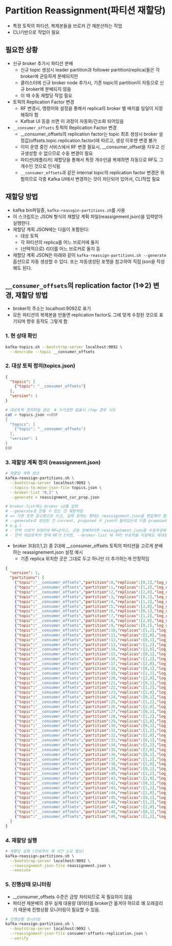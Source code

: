 # Partition Reassignment(파티션 재할당)

- 특정 토픽의 파티션, 복제본들을 브로커 간 재분산하는 작업
- CLI기반으로 작업이 필요

## 필요한 상황

- 신규 broker 추가시 파티션 분배
  - 신규 topic 생성시 leader partition과 follower partition(replica)들은 각 broker에 균등하게 분배되지만
  - 클러스터에 신규 broker node 추가시, 기존 topic의 partition이 자동으로 신규 broker에 분배되지 않음
  - 이 때 수동 재할당 작업 필요
- 토픽의 Replication Factor 변경
  - RF 변경시, 명령어와 설정을 통해서 replica의 broker 별 배치를 일일이 지정해줘야 함
  - Kafbat UI 등을 쓰면 이 과정이 자동화/간소화 되어있음
- `__consumer_offsets` 토픽의 Replication Factor 변경
  - __consumer_offsets의 replication factor는 topic 최초 생성시 broker 설정값(offsets.topic.replication.factor)에 따르고, 생성 이후엔 변경 불가
  - 이미 운영 중인 서비스에서 RF 변경 필요시, __consumer_offset을 지우고 신규생성할 수 없으므로 수동 변경이 필요
  - 파티션(레플리카) 재할당을 통해서 특정 개수만큼 복제하면 자동으로 RF도 그 개수인 것으로 인식됨
  - `__consumer_offsets`과 같은 internal topic의 replication factor 변경은 위험하므로 각종 Kafka UI에서 변경하는 것이 차단되어 있어서, CLI작업 필요

## 재할당 방법

- kafka bin파일중, `kafka-reassgin-partitions.sh`를 사용
- 이 스크립트는 JSON 형식의 재할당 계획 파일(reassignment.json)을 입력받아 실행한다.
- 재할당 계획 JSON에는 다음이 포함된다:
  - 대상 토픽
  - 각 파티션의 replica를 어느 브로커에 둘지
  - (선택적으로) 리더를 어느 브로커로 둘지 등
- 재할당 계획 JSON은 아래와 같이 `kafka-reassign-partitions.sh --generate` 옵션으로 자동 생성할 수 있다. 또는 자동생성된 포맷을 참고하여 직접 json을 작성해도 된다.

## `__consumer_offsets`의 replication factor (1=>2) 변경, 재할당 방법

- broker의 주소는 localhost:9092로 표기
- 모든 파티션의 복제본을 만들면 replication factor도 그에 맞게 수정된 것으로 표기되며 향후 동작도 그렇게 함

### 1. 현 상태 확인

```sh
kafka-topics.sh --bootstrap-server localhost:9092 \
  --describe --topic __consumer_offsets
```

### 2. 대상 토픽 정의(topics.json)

```json
{
  "topics": [
    {"topic": "__consumer_offsets"}
  ],
  "version": 1
}
```

```sh
# 대상토픽 정의파일 생성  # 쓰기권한 없을시 /tmp 경로 시도
cat > topics.json <<EOF
{
  "topics": [
    {"topic": "__consumer_offsets"}
  ],
  "version": 1
}
EOF
```

### 3. 재할당 계획 정의 (reassignment.json)

```sh
# 재할당 계획 생성
kafka-reassign-partitions.sh \
  --bootstrap-server localhost:9092 \
  --topics-to-move-json-file topics.json \
  --broker-list "0,1" \
  --generate > reassignment_cur_prop.json

# broker-list에는 broker id를 입력
# --generate로 만들 수 있는 건 제한적임
# => 기본 포맷 참고용으로 쓰고, 실제 원하는 형태는 reassignment.json을 편집해야 함
# --generate로 생성된 건 current, proposed 두 json이 들어있는데 이중 proposed 부분을 별도 추출해서 사용해야 함 
# e.g.) 
# - 만약 브로커 3대인데 RF=2이고, 균등 분배하려면 reassigntment.json을 수동작성해야 함
# - 만약 대상토픽의 현재 RF가 1이면, --broker-list 에 여러 브로커를 지정해도 제대로 된 reassignment.json이 생성되지 않는다.
```

- broker 3대(0,1,2) 중 2대에 __consumer_offsets 토픽의 파티션을 고르게 분배하는 reassignement.json 설정 예시
  - 기존 replica 위치한 곳은 그대로 두고 하나만 더 추가하는게 안정적임

```json
{
  "version": 1,
  "partitions": [
    {"topic":"__consumer_offsets","partition":0,"replicas":[0,1],"log_dirs":["any","any"]},
    {"topic":"__consumer_offsets","partition":1,"replicas":[1,2],"log_dirs":["any","any"]},
    {"topic":"__consumer_offsets","partition":2,"replicas":[2,0],"log_dirs":["any","any"]},
    {"topic":"__consumer_offsets","partition":3,"replicas":[0,1],"log_dirs":["any","any"]},
    {"topic":"__consumer_offsets","partition":4,"replicas":[1,2],"log_dirs":["any","any"]},
    {"topic":"__consumer_offsets","partition":5,"replicas":[2,0],"log_dirs":["any","any"]},
    {"topic":"__consumer_offsets","partition":6,"replicas":[0,1],"log_dirs":["any","any"]},
    {"topic":"__consumer_offsets","partition":7,"replicas":[1,2],"log_dirs":["any","any"]},
    {"topic":"__consumer_offsets","partition":8,"replicas":[2,0],"log_dirs":["any","any"]},
    {"topic":"__consumer_offsets","partition":9,"replicas":[0,1],"log_dirs":["any","any"]},
    {"topic":"__consumer_offsets","partition":10,"replicas":[1,2],"log_dirs":["any","any"]},
    {"topic":"__consumer_offsets","partition":11,"replicas":[2,0],"log_dirs":["any","any"]},
    {"topic":"__consumer_offsets","partition":12,"replicas":[0,1],"log_dirs":["any","any"]},
    {"topic":"__consumer_offsets","partition":13,"replicas":[1,2],"log_dirs":["any","any"]},
    {"topic":"__consumer_offsets","partition":14,"replicas":[2,0],"log_dirs":["any","any"]},
    {"topic":"__consumer_offsets","partition":15,"replicas":[0,1],"log_dirs":["any","any"]},
    {"topic":"__consumer_offsets","partition":16,"replicas":[1,2],"log_dirs":["any","any"]},
    {"topic":"__consumer_offsets","partition":17,"replicas":[2,0],"log_dirs":["any","any"]},
    {"topic":"__consumer_offsets","partition":18,"replicas":[0,1],"log_dirs":["any","any"]},
    {"topic":"__consumer_offsets","partition":19,"replicas":[1,2],"log_dirs":["any","any"]},
    {"topic":"__consumer_offsets","partition":20,"replicas":[2,0],"log_dirs":["any","any"]},
    {"topic":"__consumer_offsets","partition":21,"replicas":[0,1],"log_dirs":["any","any"]},
    {"topic":"__consumer_offsets","partition":22,"replicas":[1,2],"log_dirs":["any","any"]},
    {"topic":"__consumer_offsets","partition":23,"replicas":[2,0],"log_dirs":["any","any"]},
    {"topic":"__consumer_offsets","partition":24,"replicas":[0,1],"log_dirs":["any","any"]},
    {"topic":"__consumer_offsets","partition":25,"replicas":[1,2],"log_dirs":["any","any"]},
    {"topic":"__consumer_offsets","partition":26,"replicas":[2,0],"log_dirs":["any","any"]},
    {"topic":"__consumer_offsets","partition":27,"replicas":[0,1],"log_dirs":["any","any"]},
    {"topic":"__consumer_offsets","partition":28,"replicas":[1,2],"log_dirs":["any","any"]},
    {"topic":"__consumer_offsets","partition":29,"replicas":[2,0],"log_dirs":["any","any"]},
    {"topic":"__consumer_offsets","partition":30,"replicas":[0,1],"log_dirs":["any","any"]},
    {"topic":"__consumer_offsets","partition":31,"replicas":[1,2],"log_dirs":["any","any"]},
    {"topic":"__consumer_offsets","partition":32,"replicas":[2,0],"log_dirs":["any","any"]},
    {"topic":"__consumer_offsets","partition":33,"replicas":[0,1],"log_dirs":["any","any"]},
    {"topic":"__consumer_offsets","partition":34,"replicas":[1,2],"log_dirs":["any","any"]},
    {"topic":"__consumer_offsets","partition":35,"replicas":[2,0],"log_dirs":["any","any"]},
    {"topic":"__consumer_offsets","partition":36,"replicas":[0,1],"log_dirs":["any","any"]},
    {"topic":"__consumer_offsets","partition":37,"replicas":[1,2],"log_dirs":["any","any"]},
    {"topic":"__consumer_offsets","partition":38,"replicas":[2,0],"log_dirs":["any","any"]},
    {"topic":"__consumer_offsets","partition":39,"replicas":[0,1],"log_dirs":["any","any"]},
    {"topic":"__consumer_offsets","partition":40,"replicas":[1,2],"log_dirs":["any","any"]},
    {"topic":"__consumer_offsets","partition":41,"replicas":[2,0],"log_dirs":["any","any"]},
    {"topic":"__consumer_offsets","partition":42,"replicas":[0,1],"log_dirs":["any","any"]},
    {"topic":"__consumer_offsets","partition":43,"replicas":[1,2],"log_dirs":["any","any"]},
    {"topic":"__consumer_offsets","partition":44,"replicas":[2,0],"log_dirs":["any","any"]},
    {"topic":"__consumer_offsets","partition":45,"replicas":[0,1],"log_dirs":["any","any"]},
    {"topic":"__consumer_offsets","partition":46,"replicas":[1,2],"log_dirs":["any","any"]},
    {"topic":"__consumer_offsets","partition":47,"replicas":[2,0],"log_dirs":["any","any"]},
    {"topic":"__consumer_offsets","partition":48,"replicas":[0,1],"log_dirs":["any","any"]},
    {"topic":"__consumer_offsets","partition":49,"replicas":[1,2],"log_dirs":["any","any"]}
  ]
}
```

### 4. 재할당 실행

```sh
# 재할당 실행 (완료까지 꽤 시간 소요 필요)
kafka-reassign-partitions.sh \
  --bootstrap-server localhost:9092 \
  --reassignment-json-file reassignment.json \
  --execute
```

### 5. 진행상태 모니터링

- __consumer_offsets 수준은 금방 처리되므로 꼭 필요하지 않음
- 파티션 재분배의 경우 실제 대용량 데이터를 broker간 옮겨야 하므로 꽤 오래걸리기 때문에 진행상황 모니터링이 필요할 수 있음.

```sh
# 진행상황 모니터링
kafka-reassign-partitions.sh \
  --bootstrap-server localhost:9092 \
  --reassignment-json-file consumer-offsets-replication.json \
  --verify
```

